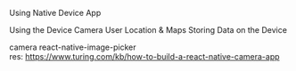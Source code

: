 Using Native Device App

Using the Device Camera
User Location & Maps
Storing Data on the Device


camera react-native-image-picker  
res:   https://www.turing.com/kb/how-to-build-a-react-native-camera-app
